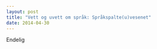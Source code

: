 ```yaml
---
layout: post
title: "Vett og uvett om språk: Språkspalte(u)vesenet"
date: 2014-04-30
---
```


Endelig
